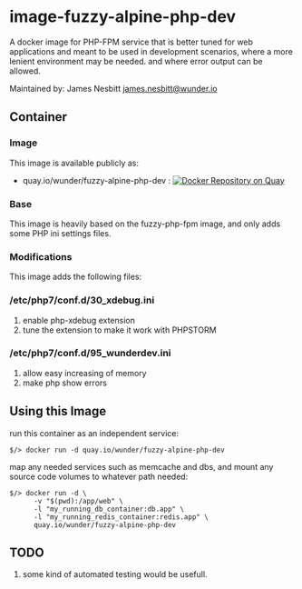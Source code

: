 # image-fuzzy-alpine-php-dev

A docker image for PHP-FPM service that is better tuned for web applications
and meant to be used in development scenarios, where a more lenient environment may be
needed. and where error output can be allowed.

Maintained by: James Nesbitt <james.nesbitt@wunder.io>

## Container

### Image

This image is available publicly as:

- quay.io/wunder/fuzzy-alpine-php-dev : [![Docker Repository on Quay](https://quay.io/repository/wunder/fuzzy-alpine-php-dev/status "Docker Repository on Quay")](https://quay.io/repository/wunder/fuzzy-alpine-php-dev)

### Base

This image is heavily based on the fuzzy-php-fpm image, and only adds some PHP ini settings files.

### Modifications

This image adds the following files:

### /etc/php7/conf.d/30_xdebug.ini

1. enable php-xdebug extension
2. tune the extension to make it work with PHPSTORM

### /etc/php7/conf.d/95_wunderdev.ini

1. allow easy increasing of memory
2. make php show errors

## Using this Image

run this container as an independent service:

```
$/> docker run -d quay.io/wunder/fuzzy-alpine-php-dev
```

map any needed services such as memcache and dbs, and mount any source code volumes to whatever path needed:

```
$/> docker run -d \
      -v "$(pwd):/app/web" \
      -l "my_running_db_container:db.app" \
      -l "my_running_redis_container:redis.app" \
      quay.io/wunder/fuzzy-alpine-php-dev
```

## TODO

1. some kind of automated testing would be usefull.
